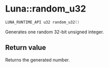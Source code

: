 # Luna::random_u32

```c++
LUNA_RUNTIME_API u32 random_u32()
```

Generates one random 32-bit unsigned integer. 



## Return value
Returns the generated number. 

